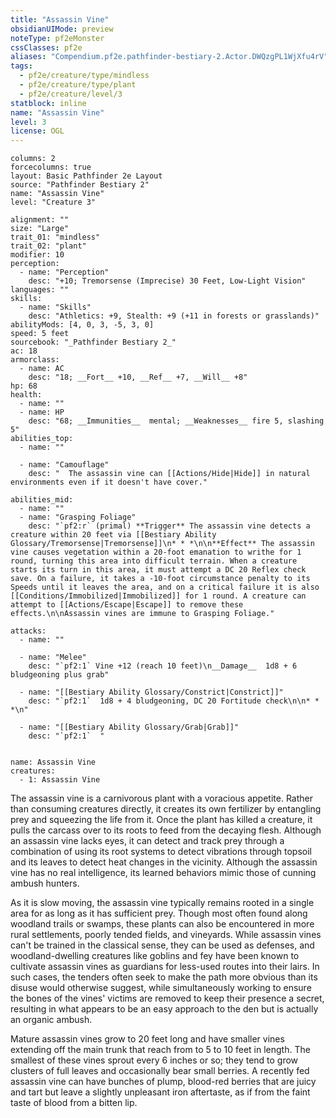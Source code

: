 ```yaml
---
title: "Assassin Vine"
obsidianUIMode: preview
noteType: pf2eMonster
cssClasses: pf2e
aliases: "Compendium.pf2e.pathfinder-bestiary-2.Actor.DWQzgPL1WjXfu4rV" 
tags:
  - pf2e/creature/type/mindless
  - pf2e/creature/type/plant
  - pf2e/creature/level/3
statblock: inline
name: "Assassin Vine"
level: 3
license: OGL
---
```


```statblock
columns: 2
forcecolumns: true
layout: Basic Pathfinder 2e Layout
source: "Pathfinder Bestiary 2"
name: "Assassin Vine"
level: "Creature 3"

alignment: ""
size: "Large"
trait_01: "mindless"
trait_02: "plant"
modifier: 10
perception:
  - name: "Perception"
    desc: "+10; Tremorsense (Imprecise) 30 Feet, Low-Light Vision"
languages: ""
skills:
  - name: "Skills"
    desc: "Athletics: +9, Stealth: +9 (+11 in forests or grasslands)"
abilityMods: [4, 0, 3, -5, 3, 0]
speed: 5 feet
sourcebook: "_Pathfinder Bestiary 2_"
ac: 18
armorclass:
  - name: AC
    desc: "18; __Fort__ +10, __Ref__ +7, __Will__ +8"
hp: 68
health:
  - name: ""
  - name: HP
    desc: "68; __Immunities__  mental; __Weaknesses__ fire 5, slashing 5"
abilities_top:
  - name: ""

  - name: "Camouflage"
    desc: "  The assassin vine can [[Actions/Hide|Hide]] in natural environments even if it doesn't have cover."

abilities_mid:
  - name: ""
  - name: "Grasping Foliage"
    desc: "`pf2:r` (primal) **Trigger** The assassin vine detects a creature within 20 feet via [[Bestiary Ability Glossary/Tremorsense|Tremorsense]]\n* * *\n\n**Effect** The assassin vine causes vegetation within a 20-foot emanation to writhe for 1 round, turning this area into difficult terrain. When a creature starts its turn in this area, it must attempt a DC 20 Reflex check save. On a failure, it takes a -10-foot circumstance penalty to its Speeds until it leaves the area, and on a critical failure it is also [[Conditions/Immobilized|Immobilized]] for 1 round. A creature can attempt to [[Actions/Escape|Escape]] to remove these effects.\n\nAssassin vines are immune to Grasping Foliage."

attacks:
  - name: ""

  - name: "Melee"
    desc: "`pf2:1` Vine +12 (reach 10 feet)\n__Damage__  1d8 + 6 bludgeoning plus grab"

  - name: "[[Bestiary Ability Glossary/Constrict|Constrict]]"
    desc: "`pf2:1`  1d8 + 4 bludgeoning, DC 20 Fortitude check\n\n* * *\n"

  - name: "[[Bestiary Ability Glossary/Grab|Grab]]"
    desc: "`pf2:1`  "
 
```

```encounter-table
name: Assassin Vine
creatures:
  - 1: Assassin Vine
```



The assassin vine is a carnivorous plant with a voracious appetite. Rather than consuming creatures directly, it creates its own fertilizer by entangling prey and squeezing the life from it. Once the plant has killed a creature, it pulls the carcass over to its roots to feed from the decaying flesh. Although an assassin vine lacks eyes, it can detect and track prey through a combination of using its root systems to detect vibrations through topsoil and its leaves to detect heat changes in the vicinity. Although the assassin vine has no real intelligence, its learned behaviors mimic those of cunning ambush hunters.

As it is slow moving, the assassin vine typically remains rooted in a single area for as long as it has sufficient prey. Though most often found along woodland trails or swamps, these plants can also be encountered in more rural settlements, poorly tended fields, and vineyards. While assassin vines can't be trained in the classical sense, they can be used as defenses, and woodland-dwelling creatures like goblins and fey have been known to cultivate assassin vines as guardians for less-used routes into their lairs. In such cases, the tenders often seek to make the path more obvious than its disuse would otherwise suggest, while simultaneously working to ensure the bones of the vines' victims are removed to keep their presence a secret, resulting in what appears to be an easy approach to the den but is actually an organic ambush.

Mature assassin vines grow to 20 feet long and have smaller vines extending off the main trunk that reach from to 5 to 10 feet in length. The smallest of these vines sprout every 6 inches or so; they tend to grow clusters of full leaves and occasionally bear small berries. A recently fed assassin vine can have bunches of plump, blood-red berries that are juicy and tart but leave a slightly unpleasant iron aftertaste, as if from the faint taste of blood from a bitten lip.
